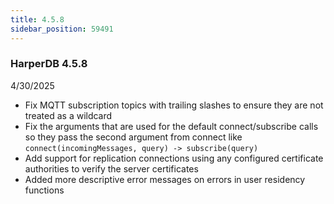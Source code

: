 ```yaml
---
title: 4.5.8
sidebar_position: 59491
---
```


### HarperDB 4.5.8
4/30/2025

* Fix MQTT subscription topics with trailing slashes to ensure they are not treated as a wildcard
* Fix the arguments that are used for the default connect/subscribe calls so they pass the second argument from connect like `connect(incomingMessages, query) -> subscribe(query)`
* Add support for replication connections using any configured certificate authorities to verify the server certificates
* Added more descriptive error messages on errors in user residency functions